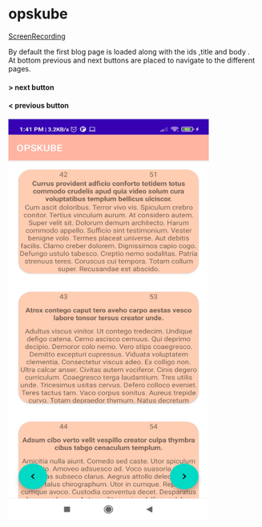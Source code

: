 # opskube
<a href="https://photos.google.com/photo/AF1QipNfEs-uBZSSkyKbyPy0ys7LN_XOtsNHQ0GyMzeF">ScreenRecording</a>
</br></hr>
<p>By default the first blog page is loaded along with the ids ,title and body . </br>At bottom previous and next buttons are placed to navigate to the different pages.</p>
<h4> > next button </h4>
<h4> < previous button </h4>
<img src="screenshot.jpg" width="400" height="800"/>
